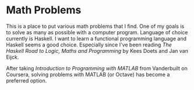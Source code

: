 # Math Problems

This is a place to put various math problems that I find. One of my goals is to solve as many as possible with a computer program. Language of choice currently is Haskell. I want to learn a functional programming language and Haskell seems a good choice. Especially since I've been reading *The Haskell Road to Logic, Maths and Programming* by Kees Doets and Jan van Eijck. 

After taking *Introduction to Programming with MATLAB* from Vanderbuilt on Coursera, solving problems with MATLAB (or Octave) has become a preferred option. 
